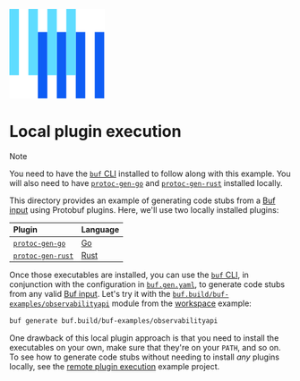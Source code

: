 ![The Buf logo](https://raw.githubusercontent.com/bufbuild/buf-examples/main/.github/buf-logo.svg)

# Local plugin execution

> [!NOTE]
> You need to have the [`buf` CLI][install] installed to follow along with this example.
> You will also need to have [`protoc-gen-go`][protoc-gen-go] and [`protoc-gen-rust`][protoc-gen-rust]
> installed locally.

This directory provides an example of generating code stubs from a [Buf input][input] using Protobuf plugins. Here, we'll use two locally installed plugins:

Plugin | Language
:------|:--------
[`protoc-gen-go`][protoc-gen-go] | [Go]
[`protoc-gen-rust`][protoc-gen-rust] | [Rust]

Once those executables are installed, you can use the [`buf` CLI][cli], in conjunction with the configuration in [`buf.gen.yaml`](./buf.gen.yaml), to generate code stubs from any valid [Buf input][input]. Let's try it with the [`buf.build/buf-examples/observabilityapi`][api] module from the [workspace] example:

```sh
buf generate buf.build/buf-examples/observabilityapi
```

One drawback of this local plugin approach is that you need to install the executables on your own, make sure that they're on your `PATH`, and so on. To see how to generate code stubs without needing to install _any_ plugins locally, see the [remote plugin execution][remote] example project.

[api]: https://buf.build/buf-examples/observabilityapi
[cli]: https://github.com/bufbuild/buf
[go]: https://golang.org
[input]: https://docs.buf.build/reference/inputs
[install]: https://docs.buf.build/installation
[module]: https://buf.build/buf-examples/observabilityapi
[protoc-gen-go]: https://github.com/golang/protobuf
[protoc-gen-rust]: https://crates.io/crates/protobuf-codegen
[remote]: ../plugin-execution-remote
[rust]: https://rust-lang.org
[workspace]: ../workspace
